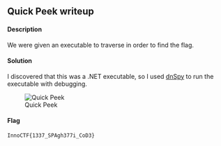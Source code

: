 ## Quick Peek writeup

#### Description

We were given an executable to traverse in order to find the flag.

#### Solution

I discovered that this was a .NET executable, so I used [dnSpy](https://github.com/0xd4d/dnSpy) to run the executable with debugging.

<figure class='image-centered'>
	<img src='/static/media/quick_peek.png' alt='Quick Peek' />
  <figcaption>Quick Peek</figcaption>
</figure>

#### Flag

`InnoCTF{1337_SPAgh377i_CoD3}`
